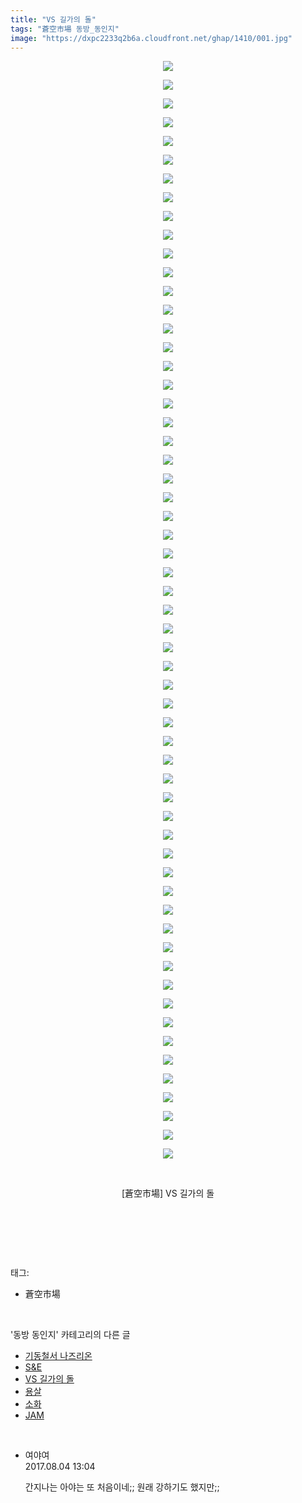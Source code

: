 ```yaml
---
title: "VS 길가의 돌"
tags: "蒼空市場 동방_동인지"
image: "https://dxpc2233q2b6a.cloudfront.net/ghap/1410/001.jpg"
---
```

<div class="article">
<p style="text-align: center; clear: none; float: none;"><img src="{{ site.imgserver3 }}/ghap/1410/001.jpg"/></p>
<p style="text-align: center; clear: none; float: none;"><img src="{{ site.imgserver3 }}/ghap/1410/002.jpg"/></p>
<p style="text-align: center; clear: none; float: none;"><img src="{{ site.imgserver3 }}/ghap/1410/003.jpg"/></p>
<p style="text-align: center; clear: none; float: none;"><img src="{{ site.imgserver3 }}/ghap/1410/004.jpg"/></p>
<p style="text-align: center; clear: none; float: none;"><img src="{{ site.imgserver3 }}/ghap/1410/005.jpg"/></p>
<p style="text-align: center; clear: none; float: none;"><img src="{{ site.imgserver3 }}/ghap/1410/006.jpg"/></p>
<p style="text-align: center; clear: none; float: none;"><img src="{{ site.imgserver3 }}/ghap/1410/007.jpg"/></p>
<p style="text-align: center; clear: none; float: none;"><img src="{{ site.imgserver3 }}/ghap/1410/008.jpg"/></p>
<p style="text-align: center; clear: none; float: none;"><img src="{{ site.imgserver3 }}/ghap/1410/009.jpg"/></p>
<p style="text-align: center; clear: none; float: none;"><img src="{{ site.imgserver3 }}/ghap/1410/010.jpg"/></p>
<p style="text-align: center; clear: none; float: none;"><img src="{{ site.imgserver3 }}/ghap/1410/011.jpg"/></p>
<p style="text-align: center; clear: none; float: none;"><img src="{{ site.imgserver3 }}/ghap/1410/012.jpg"/></p>
<p style="text-align: center; clear: none; float: none;"><img src="{{ site.imgserver3 }}/ghap/1410/013.jpg"/></p>
<p style="text-align: center; clear: none; float: none;"><img src="{{ site.imgserver3 }}/ghap/1410/014.jpg"/></p>
<p style="text-align: center; clear: none; float: none;"><img src="{{ site.imgserver3 }}/ghap/1410/015.jpg"/></p>
<p style="text-align: center; clear: none; float: none;"><img src="{{ site.imgserver3 }}/ghap/1410/016.jpg"/></p>
<p style="text-align: center; clear: none; float: none;"><img src="{{ site.imgserver3 }}/ghap/1410/017.jpg"/></p>
<p style="text-align: center; clear: none; float: none;"><img src="{{ site.imgserver3 }}/ghap/1410/018.jpg"/></p>
<p style="text-align: center; clear: none; float: none;"><img src="{{ site.imgserver3 }}/ghap/1410/019.jpg"/></p>
<p style="text-align: center; clear: none; float: none;"><img src="{{ site.imgserver3 }}/ghap/1410/020.jpg"/></p>
<p style="text-align: center; clear: none; float: none;"><img src="{{ site.imgserver3 }}/ghap/1410/021.jpg"/></p>
<p style="text-align: center; clear: none; float: none;"><img src="{{ site.imgserver3 }}/ghap/1410/022.jpg"/></p>
<p style="text-align: center; clear: none; float: none;"><img src="{{ site.imgserver3 }}/ghap/1410/023.jpg"/></p>
<p style="text-align: center; clear: none; float: none;"><img src="{{ site.imgserver3 }}/ghap/1410/024.jpg"/></p>
<p style="text-align: center; clear: none; float: none;"><img src="{{ site.imgserver3 }}/ghap/1410/025.jpg"/></p>
<p style="text-align: center; clear: none; float: none;"><img src="{{ site.imgserver3 }}/ghap/1410/026.jpg"/></p>
<p style="text-align: center; clear: none; float: none;"><img src="{{ site.imgserver3 }}/ghap/1410/027.jpg"/></p>
<p style="text-align: center; clear: none; float: none;"><img src="{{ site.imgserver3 }}/ghap/1410/028.jpg"/></p>
<p style="text-align: center; clear: none; float: none;"><img src="{{ site.imgserver3 }}/ghap/1410/029.jpg"/></p>
<p style="text-align: center; clear: none; float: none;"><img src="{{ site.imgserver3 }}/ghap/1410/030.jpg"/></p>
<p style="text-align: center; clear: none; float: none;"><img src="{{ site.imgserver3 }}/ghap/1410/031.jpg"/></p>
<p style="text-align: center; clear: none; float: none;"><img src="{{ site.imgserver3 }}/ghap/1410/032.jpg"/></p>
<p style="text-align: center; clear: none; float: none;"><img src="{{ site.imgserver3 }}/ghap/1410/033.jpg"/></p>
<p style="text-align: center; clear: none; float: none;"><img src="{{ site.imgserver3 }}/ghap/1410/034.jpg"/></p>
<p style="text-align: center; clear: none; float: none;"><img src="{{ site.imgserver3 }}/ghap/1410/035.jpg"/></p>
<p style="text-align: center; clear: none; float: none;"><img src="{{ site.imgserver3 }}/ghap/1410/036.jpg"/></p>
<p style="text-align: center; clear: none; float: none;"><img src="{{ site.imgserver3 }}/ghap/1410/037.jpg"/></p>
<p style="text-align: center; clear: none; float: none;"><img src="{{ site.imgserver3 }}/ghap/1410/038.jpg"/></p>
<p style="text-align: center; clear: none; float: none;"><img src="{{ site.imgserver3 }}/ghap/1410/039.jpg"/></p>
<p style="text-align: center; clear: none; float: none;"><img src="{{ site.imgserver3 }}/ghap/1410/040.jpg"/></p>
<p style="text-align: center; clear: none; float: none;"><img src="{{ site.imgserver3 }}/ghap/1410/041.jpg"/></p>
<p style="text-align: center; clear: none; float: none;"><img src="{{ site.imgserver3 }}/ghap/1410/042.jpg"/></p>
<p style="text-align: center; clear: none; float: none;"><img src="{{ site.imgserver3 }}/ghap/1410/043.jpg"/></p>
<p style="text-align: center; clear: none; float: none;"><img src="{{ site.imgserver3 }}/ghap/1410/044.jpg"/></p>
<p style="text-align: center; clear: none; float: none;"><img src="{{ site.imgserver3 }}/ghap/1410/045.jpg"/></p>
<p style="text-align: center; clear: none; float: none;"><img src="{{ site.imgserver3 }}/ghap/1410/046.jpg"/></p>
<p style="text-align: center; clear: none; float: none;"><img src="{{ site.imgserver3 }}/ghap/1410/047.jpg"/></p>
<p style="text-align: center; clear: none; float: none;"><img src="{{ site.imgserver3 }}/ghap/1410/048.jpg"/></p>
<p style="text-align: center; clear: none; float: none;"><img src="{{ site.imgserver3 }}/ghap/1410/049.jpg"/></p>
<p style="text-align: center; clear: none; float: none;"><img src="{{ site.imgserver3 }}/ghap/1410/050.jpg"/></p>
<p style="text-align: center; clear: none; float: none;"><img src="{{ site.imgserver3 }}/ghap/1410/051.jpg"/></p>
<p style="text-align: center; clear: none; float: none;"><img src="{{ site.imgserver3 }}/ghap/1410/052.jpg"/></p>
<p style="text-align: center; clear: none; float: none;"><img src="{{ site.imgserver3 }}/ghap/1410/053.jpg"/></p>
<p style="text-align: center; clear: none; float: none;"><img src="{{ site.imgserver3 }}/ghap/1410/054.jpg"/></p>
<p style="text-align: center; clear: none; float: none;"><img src="{{ site.imgserver3 }}/ghap/1410/055.jpg"/></p>
<p style="text-align: center; clear: none; float: none;"><img src="{{ site.imgserver3 }}/ghap/1410/056.jpg"/></p>
<p style="text-align: center; clear: none; float: none;"><img src="{{ site.imgserver3 }}/ghap/1410/057.jpg"/></p>
<p style="text-align: center; clear: none; float: none;"><img src="{{ site.imgserver3 }}/ghap/1410/058.jpg"/></p>
<p style="text-align: center; clear: none; float: none;"><img src="{{ site.imgserver3 }}/ghap/1410/059.jpg"/></p>
<p style="text-align: center; clear: none; float: none;"><br/></p>
<p style="text-align: center; clear: none; float: none;">[蒼空市場] VS 길가의 돌</p>
<p style="text-align: center; clear: none; float: none;"><br/></p>
<p><br/></p>
</div><br/>
<div class="tagTrail">
<p>태그: </p>
<ul>
<li>蒼空市場</li>
</ul>
</div><br/>
<div class="another">
<p>'동방 동인지' 카테고리의 다른 글</p>
<ul>
<li><a href="/ghap_1412">기동철서 나즈리온</a></li>
<li><a href="/ghap_1411">S&amp;E</a></li>
<li><a href="/ghap_1410">VS 길가의 돌</a></li>
<li><a href="/ghap_1409">용살</a></li>
<li><a href="/ghap_1408">소화</a></li>
<li><a href="/ghap_1407">JAM</a></li>
</ul>
</div><br/>
<div class="cb_module cb_fluid">
<div class="cb_wrt cb_profile">
<div class="comment">
<ul>
<li class="cb_thumb_off" id="comment15051804">
<div class="cb_comment_area">
<div class="cb_info_area">
<div class="cb_section">
<span class="cb_nick_name">여야여</span>
</div>
<div class="cb_section">
<span class="cb_date">2017.08.04 13:04 </span>
</div>
</div>
<div class="cb_dsc_comment">
<p class="cb_dsc">
											간지나는 아야는 또 처음이네;; 원래 강하기도 했지만;;
										</p>
</div>
</div></li>
</ul>
</div>
</div><!-- commentList close -->
</div><br/>
